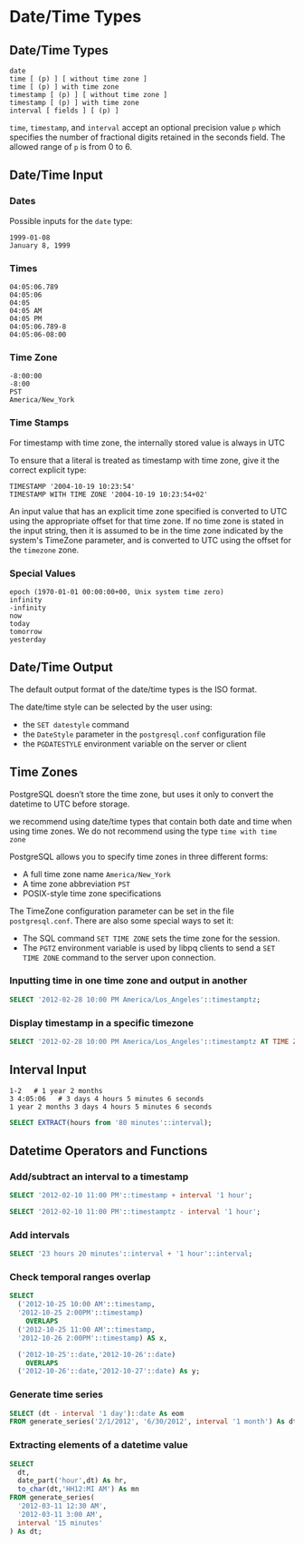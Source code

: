# Date/Time Types

## Date/Time Types

```
date
time [ (p) ] [ without time zone ]
time [ (p) ] with time zone
timestamp [ (p) ] [ without time zone ]	
timestamp [ (p) ] with time zone
interval [ fields ] [ (p) ]
```

`time`, `timestamp`, and `interval` accept an optional precision value `p` which specifies the number of fractional digits retained in the seconds field. The allowed range of `p` is from 0 to 6.

## Date/Time Input

### Dates

Possible inputs for the `date` type:

```
1999-01-08
January 8, 1999
```

### Times

```
04:05:06.789
04:05:06
04:05
04:05 AM
04:05 PM
04:05:06.789-8
04:05:06-08:00
```

### Time Zone

```
-8:00:00
-8:00
PST
America/New_York	
```

### Time Stamps

For timestamp with time zone, the internally stored value is always in UTC

To ensure that a literal is treated as timestamp with time zone, give it the correct explicit type:

```
TIMESTAMP '2004-10-19 10:23:54'
TIMESTAMP WITH TIME ZONE '2004-10-19 10:23:54+02'
```

An input value that has an explicit time zone specified is converted to UTC using the appropriate offset for that time zone. If no time zone is stated in the input string, then it is assumed to be in the time zone indicated by the system's TimeZone parameter, and is converted to UTC using the offset for the `timezone` zone.

### Special Values

```
epoch (1970-01-01 00:00:00+00, Unix system time zero)
infinity	
-infinity
now
today
tomorrow
yesterday
```


## Date/Time Output

The default output format of the date/time types is the ISO format. 

The date/time style can be selected by the user using:

- the `SET datestyle` command
- the `DateStyle` parameter in the `postgresql.conf` configuration file
- the `PGDATESTYLE` environment variable on the server or client


## Time Zones

PostgreSQL doesn’t store the time zone, but uses it only to convert the datetime to UTC before storage. 

we recommend using date/time types that contain both date and time when using time zones. We do not recommend using the type `time with time zone`

PostgreSQL allows you to specify time zones in three different forms:

- A full time zone name `America/New_York`
- A time zone abbreviation `PST`
- POSIX-style time zone specifications

The TimeZone configuration parameter can be set in the file `postgresql.conf`. There are also some special ways to set it:

- The SQL command `SET TIME ZONE` sets the time zone for the session.
- The `PGTZ` environment variable is used by libpq clients to send a `SET TIME ZONE` command to the server upon connection.

### Inputting time in one time zone and output in another

```sql
SELECT '2012-02-28 10:00 PM America/Los_Angeles'::timestamptz;
```

### Display timestamp in a specific timezone

```sql
SELECT '2012-02-28 10:00 PM America/Los_Angeles'::timestamptz AT TIME ZONE 'Europe/Paris';
```


## Interval Input

```
1-2   # 1 year 2 months
3 4:05:06   # 3 days 4 hours 5 minutes 6 seconds
1 year 2 months 3 days 4 hours 5 minutes 6 seconds
```

```sql
SELECT EXTRACT(hours from '80 minutes'::interval);
```


## Datetime Operators and Functions

### Add/subtract an interval to a timestamp

```sql
SELECT '2012-02-10 11:00 PM'::timestamp + interval '1 hour';

SELECT '2012-02-10 11:00 PM'::timestamptz - interval '1 hour';
```

### Add intervals

```sql
SELECT '23 hours 20 minutes'::interval + '1 hour'::interval;
```

### Check temporal ranges overlap

```sql
SELECT
  ('2012-10-25 10:00 AM'::timestamp, 
  '2012-10-25 2:00PM'::timestamp)
    OVERLAPS
  ('2012-10-25 11:00 AM'::timestamp,
  '2012-10-26 2:00PM'::timestamp) AS x,

  ('2012-10-25'::date,'2012-10-26'::date)
    OVERLAPS
  ('2012-10-26'::date,'2012-10-27'::date) As y;
```

### Generate time series

```sql
SELECT (dt - interval '1 day')::date As eom
FROM generate_series('2/1/2012', '6/30/2012', interval '1 month') As dt;
```

### Extracting elements of a datetime value

```sql
SELECT 
  dt, 
  date_part('hour',dt) As hr, 
  to_char(dt,'HH12:MI AM') As mn
FROM generate_series(
  '2012-03-11 12:30 AM',
  '2012-03-11 3:00 AM',
  interval '15 minutes'
) As dt;
```
